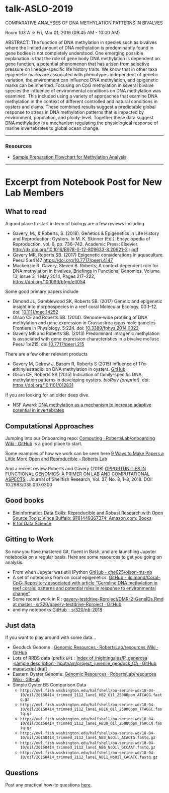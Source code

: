 # talk-ASLO-2019


COMPARATIVE ANALYSES OF DNA METHYLATION PATTERNS IN BIVALVES

Room 103 A => Fri, Mar 01, 2019 (09:45 AM - 10:00 AM)

ABSTRACT: 	The function of DNA methylation in species such as bivalves where the limited amount of DNA methylation is predominantly found in gene bodies is not completely understood. One emerging possible explanation is that the role of gene body DNA methylation is dependent on gene function, a potential phenomenon that has arisen from selective pressure on lineage-specific life history traits. We know that in other taxa epigenetic marks are associated with phenotypes independent of genetic variation, the environment can influence DNA methylation, and epigenetic marks can be inherited. Focusing on CpG methylation in several bivalve species the influence of environmental conditions on DNA methylation was examined. This included using a variety of approaches that examine DNA methylation in the context of different controlled and natural conditions in oysters and clams. These combined results suggest a predictable global response to stress in DNA methylation patterns that is impacted by environment, population, and ploidy-level. Together these data suggest DNA methylation is a mechanism regulating the physiological response of marine invertebrates to global ocean change.


---

### Resources

- [Sample Preparation Flowchart for Methylation Analysis](https://docs.google.com/presentation/d/1oE2c7QZGSeQ73HLsZw0hJBmLwODXwiVWfhYlJbzetMg/edit#slide=id.p)



---

# Excerpt from Notebook Post for New Lab Members 


## What to read
A good place to start in term of biology are a few reviews including

- Gavery, M., & Roberts, S. (2018). Genetics & Epigenetics in Life History and Reproduction: Oysters. In M. K. Skinner (Ed.), Encyclopedia of Reproduction. vol. 6, pp. 736–742. Academic Press: Elsevier. http://dx.doi.org/10.1016/B978-0-12-809633-8.20621-3 : [pdf](http://eagle.fish.washington.edu/whale/pub/C20621.pdf)
- Gavery MR, Roberts SB. (2017) Epigenetic considerations in aquaculture. PeerJ 5:e4147 https://doi.org/10.7717/peerj.4147
- Mackenzie R. Gavery, Steven B. Roberts; A context dependent role for DNA methylation in bivalves, Briefings in Functional Genomics, Volume 13, Issue 3, 1 May 2014, Pages 217–222, https://doi.org/10.1093/bfgp/elt054

Some good primary papers include

- Dimond JL, Gamblewood SK, Roberts SB. (2017) Genetic and epigenetic insight into morphospecies in a reef coral Molecular Ecology. 00:1–12. doi: [10.1111/mec.14252](http://dx.doi.org/10.1111/mec.14252)
- Olson CE and Roberts SB. (2014). Genome-wide profiling of DNA methylation and gene expression in Crassostrea gigas male gametes Frontiers in Physiology. 5:224. doi: [10.3389/fphys.2014.0022](http://journal.frontiersin.org/Journal/10.3389/fphys.2014.00224/abstract)
- Gavery MR and Roberts SB. (2013) Predominant intragenic methylation is associated with gene expression characteristics in a bivalve mollusc PeerJ 1:e215. doi:[10.7717/peerj.215](https://peerj.com/articles/215/)


There are a few other relevant products

- Gavery M, Delrow J, Basom R, Roberts S (2015) Influence of 17α-ethinylestradiol on DNA methylation in oysters. [GitHub](https://github.com/sr320/paper-Oyster-EE2/blob/master/README.md)
- Olson CE, Roberts SB (2015) Indication of family-specific DNA methylation patterns in developing oysters. *bioRxiv (preprint)*.  doi: https://doi.org/10.1101/012831


If you are looking for an older deep dive.

- NSF Award: [DNA methylation as a mechanism to increase adaptive potential in invertebrates](https://figshare.com/articles/DNA_methylation_as_a_mechanism_to_increase_adaptive_potential_in_invertebrates/97107/1)

## Computational Approaches
Jumping into our Onboarding repo: [Computing · RobertsLab/onboarding Wiki · GitHub](https://github.com/RobertsLab/onboarding/wiki/Computing) is a good place to start.

Some examples of how we work can be seen here [9 Ways to Make Papers a Little More Open and Reproducible – Roberts Lab](https://faculty.washington.edu/sr320/?p=11381)

And a recent review
Roberts and Gavery (2018) [OPPORTUNITIES IN FUNCTIONAL GENOMICS: A PRIMER ON LAB AND COMPUTATIONAL ASPECTS](http://eagle.fish.washington.edu/whale/pub/jsr37309_1r8rd0.pdf) . Journal of Shellfish Research, Vol. 37, No. 3, 1–8, 2018. DOI: 10.2983/035.037.0300

## Good books
- [Bioinformatics Data Skills: Reproducible and Robust Research with Open Source Tools: Vince Buffalo: 9781449367374: Amazon.com: Books](https://www.amazon.com/Bioinformatics-Data-Skills-Reproducible-Research/dp/1449367372/ref=mt_paperback?_encoding=UTF8&me=&qid=)
- [R for Data Science](http://r4ds.had.co.nz/)

## Gitting to Work
So now you have mastered Git, fluent in Bash, and are launching Jupyter notebooks on a regular basis. Here are some resources to get you going on analysis.

- From when Jupyter was still IPython [GitHub - che625/olson-ms-nb](https://github.com/che625/olson-ms-nb)
- A set of notebooks from on coral epigenetics. [GitHub - jldimond/Coral-CpG: Repository associated with article “Germline DNA methylation in reef corals: patterns and potential roles in response to environmental change”](https://github.com/jldimond/Coral-CpG/)
- Some recent work in R : [gavery-testdrive-Rproject/DMR-2-GeneIDs.Rmd at master · sr320/gavery-testdrive-Rproject · GitHub](https://github.com/sr320/gavery-testdrive-Rproject/blob/master/scripts/DMR-2-GeneIDs.Rmd)
- and my notebooks [GitHub - sr320/nb-2018](https://github.com/sr320/nb-2018)


## Just data
If you want to play around with some data…

- Geoduck Genome : [Genomic Resources · RobertsLab/resources Wiki · GitHub](https://github.com/RobertsLab/resources/wiki/Genomic-Resources#panopea-generosa)
- Lots of RRBS data (prefix `EPI` : [Index of /nightingales/P_generosa](http://owl.fish.washington.edu/nightingales/P_generosa/) ;[sample description · hputnam/project_juvenile_geoduck_OA · GitHub](https://github.com/hputnam/project_juvenile_geoduck_OA/blob/master/Setup_Notes/Sample_List.csv)
- [manuscript draft](https://www.authorea.com/users/73479/articles/117835-environmental-memory-through-dynamic-dna-methylation-provides-acclimatization-of-geoduck-clams-to-ocean-acidification/_show_article) .   
- Eastern Oyster Genome: [Genomic Resources · RobertsLab/resources Wiki · GitHub](https://github.com/RobertsLab/resources/wiki/Genomic-Resources#crassostrea-virginica)
- Simple Oyster BS Comparison Data
	- `http://owl.fish.washington.edu/halfshell/bu-serine-wd/18-04-10/oil/20150414_trimmed_2112_lane1_HB2_Oil_25000ppm_ATCACG.fastq.gz`
	- `http://owl.fish.washington.edu/halfshell/bu-serine-wd/18-04-10/oil/20150414_trimmed_2112_lane1_HB16_Oil_25000ppm_TTAGGC.fastq.gz`
	- `http://owl.fish.washington.edu/halfshell/bu-serine-wd/18-04-10/oil/20150414_trimmed_2112_lane1_HB30_Oil_25000ppm_TGACCA.fastq.gz`
	- `http://owl.fish.washington.edu/halfshell/bu-serine-wd/18-04-10/oil/20150414_trimmed_2112_lane1_NB3_NoOil_ACAGTG.fastq.gz`
	- `http://owl.fish.washington.edu/halfshell/bu-serine-wd/18-04-10/oil/20150414_trimmed_2112_lane1_NB6_NoOil_GCCAAT.fastq.gz`
	- `http://owl.fish.washington.edu/halfshell/bu-serine-wd/18-04-10/oil/20150414_trimmed_2112_lane1_NB11_NoOil_CAGATC.fastq.gz`


## Questions
Post any practical how-to questions [here](https://github.com/RobertsLab/resources/issues/new).
